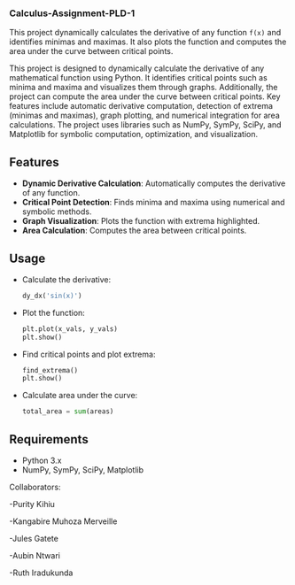 ### Calculus-Assignment-PLD-1

This project dynamically calculates the derivative of any function `f(x)` and identifies minimas and maximas. It also plots the function and computes the area under the curve between critical points.

This project is designed to dynamically calculate the derivative of any mathematical function using Python. 
It identifies critical points such as minima and maxima and visualizes them through graphs. 
Additionally, the project can compute the area under the curve between critical points. 
Key features include automatic derivative computation, detection of extrema (minimas and maximas), 
graph plotting, and numerical integration for area calculations. 
The project uses libraries such as NumPy, SymPy, SciPy, and Matplotlib for symbolic computation, optimization, and visualization.

## Features
- **Dynamic Derivative Calculation**: Automatically computes the derivative of any function.
- **Critical Point Detection**: Finds minima and maxima using numerical and symbolic methods.
- **Graph Visualization**: Plots the function with extrema highlighted.
- **Area Calculation**: Computes the area between critical points.

## Usage
- Calculate the derivative:
   ```python
   dy_dx('sin(x)')
   ```
- Plot the function:
   ```python
   plt.plot(x_vals, y_vals)
   plt.show()
   ```
- Find critical points and plot extrema:
   ```python
   find_extrema()
   plt.show()
   ```
- Calculate area under the curve:
   ```python
   total_area = sum(areas)
   ```

## Requirements
- Python 3.x
- NumPy, SymPy, SciPy, Matplotlib

Collaborators:

-Purity Kihiu

-Kangabire Muhoza Merveille

-Jules Gatete

-Aubin Ntwari

-Ruth Iradukunda

